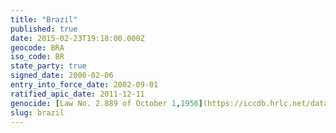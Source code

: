 ```yaml
---
title: "Brazil"
published: true
date: 2015-02-23T19:18:00.000Z
geocode: BRA
iso_code: BR
state_party: true
signed_date: 2000-02-06
entry_into_force_date: 2002-09-01
ratified_apic_date: 2011-12-11
genocide: [Law No. 2.889 of October 1,1956](https://iccdb.hrlc.net/data/doc/522/)
slug: brazil
---
```

